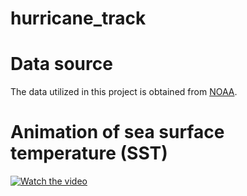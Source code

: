 # hurricane_track



# Data source

The data utilized in this project is obtained from [NOAA](https://www.ncdc.noaa.gov/data-access/marineocean-data/extended-reconstructed-sea-surface-temperature-ersst-v5).

# Animation of sea surface temperature (SST)

[![Watch the video](https://youtu.be/Wa0N0Nu-lSg)](https://youtu.be/Wa0N0Nu-lSg)
